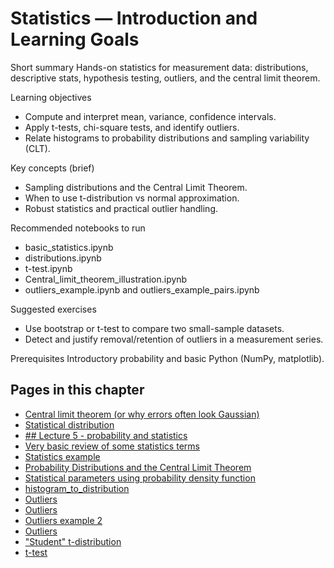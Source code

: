 # Statistics — Introduction and Learning Goals

Short summary
Hands-on statistics for measurement data: distributions, descriptive stats, hypothesis testing, outliers, and the central limit theorem.

Learning objectives
- Compute and interpret mean, variance, confidence intervals.
- Apply t-tests, chi-square tests, and identify outliers.
- Relate histograms to probability distributions and sampling variability (CLT).

Key concepts (brief)
- Sampling distributions and the Central Limit Theorem.
- When to use t-distribution vs normal approximation.
- Robust statistics and practical outlier handling.

Recommended notebooks to run
- basic_statistics.ipynb
- distributions.ipynb
- t-test.ipynb
- Central_limit_theorem_illustration.ipynb
- outliers_example.ipynb and outliers_example_pairs.ipynb

Suggested exercises
- Use bootstrap or t-test to compare two small-sample datasets.
- Detect and justify removal/retention of outliers in a measurement series.

Prerequisites
Introductory probability and basic Python (NumPy, matplotlib).

<!-- AUTOGEN_START -->
## Pages in this chapter

- [Central limit theorem (or why errors often look Gaussian)](Central_limit_theorem_illustration.ipynb)
- [Statistical distribution](Exploring+different+distribution.ipynb)
- [## Lecture 5 - probability and statistics](Lecture_5.ipynb)
- [Very basic review of some statistics terms](basic_statistics.ipynb)
- [Statistics example](chi_square_test_example.ipynb)
- [Probability Distributions and the Central Limit Theorem](distributions.ipynb)
- [Statistical parameters using probability density function](estimate_mean_variance_median_using_pdf.ipynb)
- [histogram_to_distribution](histogram_to_distribution.ipynb)
- [Outliers](outliers_example-2.ipynb)
- [Outliers](outliers_example.ipynb)
- [Outliers example 2](outliers_example_pairs.ipynb)
- [Outliers](outliers_example_two.ipynb)
- ["Student" t-distribution](t-distribution.ipynb)
- [t-test](t-test.ipynb)
<!-- AUTOGEN_END -->
